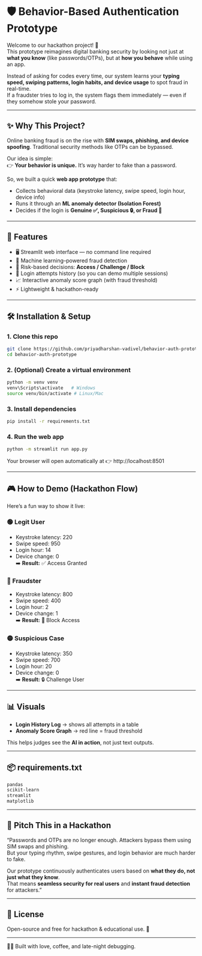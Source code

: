 # 🛡️ Behavior-Based Authentication Prototype

Welcome to our hackathon project! 🎉  
This prototype reimagines digital banking security by looking not just at **what you know** (like passwords/OTPs), but at **how you behave** while using an app.  

Instead of asking for codes every time, our system learns your **typing speed, swiping patterns, login habits, and device usage** to spot fraud in real-time.  
If a fraudster tries to log in, the system flags them immediately — even if they somehow stole your password.

---

## ✨ Why This Project?
Online banking fraud is on the rise with **SIM swaps, phishing, and device spoofing**. Traditional security methods like OTPs can be bypassed.  

Our idea is simple:  
👉 **Your behavior is unique.** It’s way harder to fake than a password.  

So, we built a quick **web app prototype** that:  
- Collects behavioral data (keystroke latency, swipe speed, login hour, device info)  
- Runs it through an **ML anomaly detector (Isolation Forest)**  
- Decides if the login is **Genuine ✅, Suspicious 🔒, or Fraud 🚫**  

---

## 🚀 Features
- 🖥️ Streamlit web interface — no command line required  
- 🤖 Machine learning–powered fraud detection  
- 🎯 Risk-based decisions: **Access / Challenge / Block**  
- 📜 Login attempts history (so you can demo multiple sessions)  
- 📈 Interactive anomaly score graph (with fraud threshold)  
- ⚡ Lightweight & hackathon-ready  

---

## 🛠️ Installation & Setup

### 1. Clone this repo
```bash
git clone https://github.com/priyadharshan-vadivel/behavior-auth-prototype.git
cd behavior-auth-prototype
```

### 2. (Optional) Create a virtual environment
```bash
python -m venv venv
venv\Scripts\activate   # Windows
source venv/bin/activate # Linux/Mac
```

### 3. Install dependencies
```bash
pip install -r requirements.txt
```

### 4. Run the web app
```bash
python -m streamlit run app.py
```

Your browser will open automatically at 👉 http://localhost:8501

---

## 🎮 How to Demo (Hackathon Flow)

Here’s a fun way to show it live:

### 🟢 Legit User
- Keystroke latency: 220  
- Swipe speed: 950  
- Login hour: 14  
- Device change: 0  
➡️ **Result:** ✅ Access Granted

### 🔴 Fraudster
- Keystroke latency: 800  
- Swipe speed: 400  
- Login hour: 2  
- Device change: 1  
➡️ **Result:** 🚫 Block Access

### 🟡 Suspicious Case
- Keystroke latency: 350  
- Swipe speed: 700  
- Login hour: 20  
- Device change: 0  
➡️ **Result:** 🔒 Challenge User  

---

## 📊 Visuals
- **Login History Log** → shows all attempts in a table  
- **Anomaly Score Graph** → red line = fraud threshold  

This helps judges see the **AI in action**, not just text outputs.

---

## 📦 requirements.txt
```txt
pandas
scikit-learn
streamlit
matplotlib
```

---

## 🎤 Pitch This in a Hackathon
“Passwords and OTPs are no longer enough. Attackers bypass them using SIM swaps and phishing.  
But your typing rhythm, swipe gestures, and login behavior are much harder to fake.  

Our prototype continuously authenticates users based on **what they do, not just what they know**.  
That means **seamless security for real users** and **instant fraud detection** for attackers.”

---

## 📜 License
Open-source and free for hackathon & educational use. 🚀

---

👨‍💻 Built with love, coffee, and late-night debugging.

